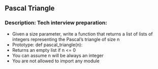 ## Pascal Triangle

### Description: Tech interview preparation:

- Given a size parameter, write a function that returns a list of lists of integers representing the Pascal’s triangle of size n
- Prototype: def pascal_triangle(n):
- Returns an empty list if n <= 0
- You can assume n will be always an integer
- You are not allowed to import any module


